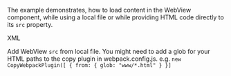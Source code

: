 The example demonstrates, how to load content in the WebView component, while using a local file or while providing HTML code directly to its `src` property.

XML
<snippet id='web-view-xml-local-file'/>

Add WebView `src` from local file. You might need to add a glob for your HTML paths to the copy plugin in webpack.config.js. e.g. `new CopyWebpackPlugin([ { from: { glob: "www/*.html" } }]`

<snippet id='web-view-src-local-file'/>
<snippet id='web-view-src-local-file-ts'/>
